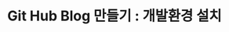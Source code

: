 ---
layout: single
title: "Git Hub Blog 만들기 : 개발환경 설치"
categories: GithubBlog
toc: true
author_profile: false
sidebar:
  nav: "gitDocs"
---
